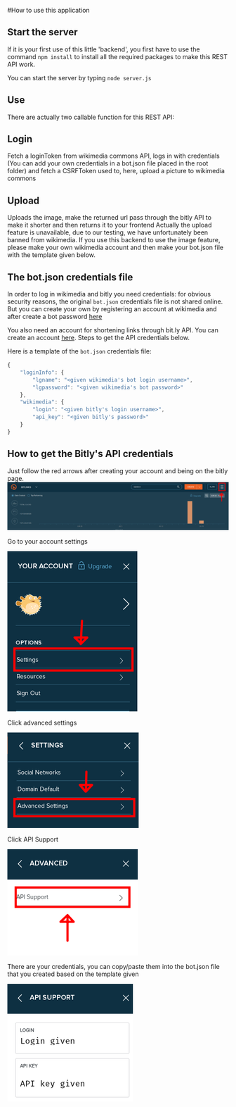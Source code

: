 #How to use this application

## Start the server
If it is your first use of this little 'backend', you first have to use the command `npm install` to install all the required packages to make this REST API work.

You can start the server by typing `node server.js`

## Use
There are actually two callable function for this REST API:

## Login
Fetch a loginToken from wikimedia commons API, logs in with credentials (You can add your own credentials in a bot.json file placed in the root folder) and fetch a CSRFToken used to, here, upload a picture to wikimedia commons

## Upload
Uploads the image, make the returned url pass through the bitly API to make it shorter and then returns it to your frontend
Actually the upload feature is unavailable, due to our testing, we have unfortunately been banned from wikimedia. If you use this backend to use the image feature, please make your own wikimedia account and then make your bot.json file with the template given below.

## The bot.json credentials file
In order to log in wikimedia and bitly you need credentials: for obvious security reasons, the original `bot.json` credentials file is not shared online. But you can create your own by registering an account at wikimedia and after create a bot password <a href="https://www.mediawiki.org/wiki/Special:BotPasswords">here</a>

You also need an account for shortening links through bit.ly API. You can create an account <a href="https://bitly.com/a/sign_in">here</a>. Steps to get the API credentials below.

Here is a template of the `bot.json` credentials file: 
```js
{
    "loginInfo": {
        "lgname": "<given wikimedia's bot login username>",
        "lgpassword": "<given wikimedia's bot password>"
    },
    "wikimedia": {
        "login": "<given bitly's login username>",
        "api_key": "<given bitly's password>"
    }
}
```

## How to get the Bitly's API credentials
Just follow the red arrows after creating your account and being on the bitly page.
<img src="../readmePICS/bitlyUI.png"><br>
<p>Go to your account settings</p>
<img src="../readmePICS/bitlyACCOUNTDETAILS.png"><br>
<p>Click advanced settings</p>
<img src="../readmePICS/bitlyAccountSettings.png"><br>
<p>Click API Support</p>
<img src="../readmePICS/bitlyAdvancedSettings.png"><br>
<p>There are your credentials, you can copy/paste them into the bot.json file that you created based on the template given</p>
<img src="../readmePICS/bitlyAPICredentials.png"><br>
